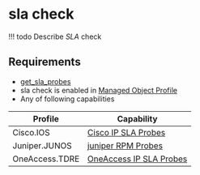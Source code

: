 # sla check

<!-- prettier-ignore -->
!!! todo
    Describe *SLA* check

## Requirements

* [get_sla_probes](../../../dev/scripts/get_sla_probes.md)
* sla check is enabled in [Managed Object Profile](../../../reference/concepts/managed-object-profile/index.md)
* Any of following capabilities

| Profile       | Capability |
| ------------- | --------------------------------- |
| Cisco.IOS      | [Cisco IP SLA Probes](../../../reference/caps/cisco/ip-sla-probes.md) |
| Juniper.JUNOS  | [juniper RPM Probes](../../../reference/caps/juniper/rpm-probes.md) |
| OneAccess.TDRE | [OneAccess IP SLA Probes](../../../reference/caps/oneaccess/ip-sla-probes.md) |

